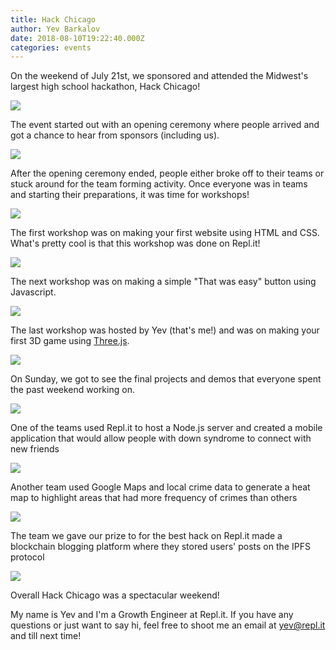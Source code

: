 ```yaml
---
title: Hack Chicago
author: Yev Barkalov
date: 2018-08-10T19:22:40.000Z
categories: events
---
```


On the weekend of July 21st, we sponsored and attended the Midwest's largest high school hackathon, Hack Chicago!

![](/public/images/blog/hackchicago/hackchicago.svg)

The event started out with an opening ceremony where people arrived and got a chance to hear from sponsors (including us).

![](/public/images/blog/hackchicago/people.jpg)

After the opening ceremony ended, people either broke off to their teams or stuck around for the team forming activity. Once everyone was in teams and starting their preparations, it was time for workshops!

![](/public/images/blog/hackchicago/workshop.jpg)

The first workshop was on making your first website using HTML and CSS. What's pretty cool is that this workshop was done on Repl.it!

![](/public/images/blog/hackchicago/replit.jpg)

The next workshop was on making a simple "That was easy" button using Javascript.

![](/public/images/blog/hackchicago/some_workshop.jpg)

The last workshop was hosted by Yev (that's me!) and was on making your first 3D game using [Three.js](https://threejs.org/).

![](/public/images/blog/hackchicago/moi.jpg)

On Sunday, we got to see the final projects and demos that everyone spent the past weekend working on.

![](/public/images/blog/hackchicago/demos.jpg)

One of the teams used Repl.it to host a Node.js server and created a mobile application that would allow people with down syndrome to connect with new friends

![](/public/images/blog/hackchicago/app.jpg)

Another team used Google Maps and local crime data to generate a heat map to highlight areas that had more frequency of crimes than others

![](/public/images/blog/hackchicago/map.jpg)

The team we gave our prize to for the best hack on Repl.it made a blockchain blogging platform where they stored users' posts on the IPFS protocol

![](/public/images/blog/hackchicago/block.jpg)

Overall Hack Chicago was a spectacular weekend!

My name is Yev and I'm a Growth Engineer at Repl.it. If you have any questions or just want to say hi, feel free to shoot me an email at [yev@repl.it](mailto:yev@repl.it) and till next time!

